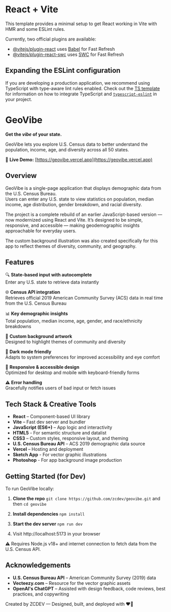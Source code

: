 # React + Vite

This template provides a minimal setup to get React working in Vite with HMR and some ESLint rules.

Currently, two official plugins are available:

- [@vitejs/plugin-react](https://github.com/vitejs/vite-plugin-react/blob/main/packages/plugin-react) uses [Babel](https://babeljs.io/) for Fast Refresh
- [@vitejs/plugin-react-swc](https://github.com/vitejs/vite-plugin-react/blob/main/packages/plugin-react-swc) uses [SWC](https://swc.rs/) for Fast Refresh

## Expanding the ESLint configuration

If you are developing a production application, we recommend using TypeScript with type-aware lint rules enabled. Check out the [TS template](https://github.com/vitejs/vite/tree/main/packages/create-vite/template-react-ts) for information on how to integrate TypeScript and [`typescript-eslint`](https://typescript-eslint.io) in your project.
# GeoVibe

**Get the <em>vibe</em> of your state.**

GeoVibe lets you explore U.S. Census data to better understand the population, income, age, and diversity across all 50 states.

🔗 **Live Demo:** [https://geovibe.vercel.app](https://geovibe.vercel.app)

## Overview

GeoVibe is a single-page application that displays demographic data from the U.S. Census Bureau.  
Users can enter any U.S. state to view statistics on population, median income, age distribution, gender breakdown, and racial diversity.

The project is a complete rebuild of an earlier JavaScript-based version — now modernized using React and Vite. It’s designed to be simple, responsive, and accessible — making geodemographic insights approachable for everyday users.

The custom background illustration was also created specifically for this app to reflect themes of diversity, community, and geography.

## Features

🔍 **State-based input with autocomplete**
<br />Enter any U.S. state to retrieve data instantly

🌐 **Census API integration**
<br />Retrieves official 2019 American Community Survey (ACS) data in real time from the U.S. Census Bureau

📊 **Key demographic insights**
<br />Total population, median income, age, gender, and race/ethnicity breakdowns

🎨 **Custom background artwork**
<br />Designed to highlight themes of community and diversity

🌙 **Dark mode friendly**
<br />Adapts to system preferences for improved accessibility and eye comfort

📱 **Responsive & accessible design**
<br />Optimized for desktop and mobile with keyboard-friendly forms

⚠️ **Error handling**
<br />Gracefully notifies users of bad input or fetch issues

## Tech Stack & Creative Tools

- **React** – Component-based UI library
- **Vite** – Fast dev server and bundler
- **JavaScript (ES6+)** – App logic and interactivity
- **HTML5** - For semantic structure and datalist
- **CSS3** – Custom styles, responsive layout, and theming
- **U.S. Census Bureau API** – ACS 2019 demographic data source
- **Vercel** – Hosting and deployment
- **Sketch App** - For vector graphic illustrations
- **Photoshop** - For app background image production

## Getting Started (for Dev)

To run GeoVibe locally:

1. **Clone the repo**
`git clone https://github.com/zcdev/geovibe.git` and then `cd geovibe`

2. **Install dependencies**
`npm install`

3. **Start the dev server**
`npm run dev`

4. Visit http://localhost:5173 in your browser

⚠️ Requires Node.js v18+ and internet connection to fetch data from the U.S. Census API.

## Acknowledgements

- **U.S. Census Bureau API** – American Community Survey (2019) data
- **Vecteezy.com** – Resource for the vector graphic assets
- **OpenAI's ChatGPT** – Assisted with design feedback, code reviews, best practices, and copywriting

Created by ZCDEV — Designed, built, and deployed with ❤️‍🔥